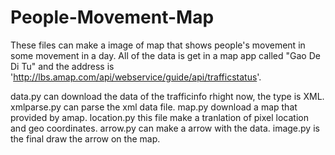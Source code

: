 # People-Movement-Map
These files can make a image of map that shows people's movement in some movement in a day. All of the data is get in a map app called "Gao De Di Tu" and the address is 'http://lbs.amap.com/api/webservice/guide/api/trafficstatus'.


data.py can download the data of the trafficinfo rhight now, the type is XML.
xmlparse.py can parse the xml data file.
map.py download a map that provided by amap.
location.py this file make a tranlation of pixel location and geo coordinates.
arrow.py can make a arrow with the data.
image.py is the final draw the arrow on the map.
